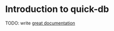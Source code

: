 # Introduction to quick-db

TODO: write [great documentation](http://jacobian.org/writing/what-to-write/)
